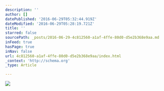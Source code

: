 ```yaml
---
description: ''
author: []
datePublished: '2016-06-29T05:32:44.919Z'
dateModified: '2016-06-29T05:28:19.721Z'
title: ''
starred: false
sourcePath: _posts/2016-06-29-4c812560-a1af-4ffe-80d0-d5e2b368e9aa.md
inFeed: true
hasPage: true
inNav: false
url: 4c812560-a1af-4ffe-80d0-d5e2b368e9aa/index.html
_context: 'http://schema.org'
_type: Article

---
```

![](https://the-grid-user-content.s3-us-west-2.amazonaws.com/377e2383-c31c-4e3a-8f0c-01beadb986aa.jpg)